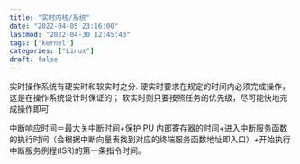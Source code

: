 ```yaml
---
title: "实时内核/系统"
date: "2022-04-05 23:16:00"
lastmod: "2022-04-30 12:45:43"
tags: ["kernel"]
categories: ["Linux"]
draft: false
---
```


实时操作系统有硬实时和软实时之分.
硬实时要求在规定的时间内必须完成操作，这是在操作系统设计时保证的；
软实时则只要按照任务的优先级，尽可能快地完成操作即可

中断响应时间＝最大关中断时间+保护 PU 内部寄存器的时间+进入中断服务函数的执行时间（会根据中断向量表找到对应的终端服务函数地址即入口）+开始执行中断服务例程(ISR)的第一条指令时间。